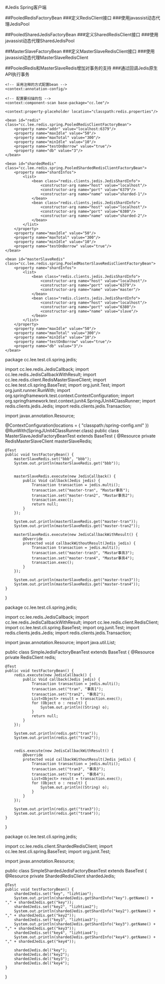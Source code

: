 #Jedis Spring客户端

##PooledRedisFactoryBean
###定义RedisClient接口
###使用javassist动态代理JedisPool

##PooledSharedJedisFactoryBean
###定义SharedRedisClient接口
###使用javassist动态代理SharedJedisPool

##MasterSlaveFactoryBean
###定义MasterSlaveRedisClient接口
###使用javassist动态代理MasterSlaveRedisClient

##PooledRedis和MasterSlaveRedis增加对事务的支持
###通过回调Jedis原生API执行事务


<?xml version="1.0" encoding="UTF-8"?>
<beans xmlns="http://www.springframework.org/schema/beans"
       xmlns:xsi="http://www.w3.org/2001/XMLSchema-instance"
       xmlns:context="http://www.springframework.org/schema/context"
       xsi:schemaLocation="http://www.springframework.org/schema/beans http://www.springframework.org/schema/beans/spring-beans.xsd
		http://www.springframework.org/schema/context http://www.springframework.org/schema/context/spring-context.xsd"
       default-autowire="byName">

    <!-- 采用注释的方式配置bean -->
    <context:annotation-config/>

    <!-- 配置要扫描的包 -->
    <context:component-scan base-package="cc.lee"/>

    <context:property-placeholder location="classpath:redis.properties"/>

    <bean id="redis" class="cc.lee.redis.spring.PooledRedisClientFactoryBean">
        <property name="addr" value="localhost:6379"/>
        <property name="maxIdle" value="50"/>
        <property name="maxTotal" value="300"/>
        <property name="minIdle" value="10"/>
        <property name="testOnBorrow" value="true"/>
        <property name="db" value="3"/>
    </bean>

    <bean id="shardedRedis" class="cc.lee.redis.spring.PooledShardedRedisClientFactoryBean">
        <property name="shardInfos">
            <list>
                <bean class="redis.clients.jedis.JedisShardInfo">
                    <constructor-arg name="host" value="localhost"/>
                    <constructor-arg name="port" value="6379"/>
                    <constructor-arg name="name" value="sharded-1"/>
                </bean>
                <bean class="redis.clients.jedis.JedisShardInfo">
                    <constructor-arg name="host" value="localhost"/>
                    <constructor-arg name="port" value="6380"/>
                    <constructor-arg name="name" value="sharded-2"/>
                </bean>
            </list>
        </property>
        <property name="maxIdle" value="50"/>
        <property name="maxTotal" value="300"/>
        <property name="minIdle" value="10"/>
        <property name="testOnBorrow" value="true"/>
    </bean>

    <bean id="masterSlaveRedis" class="cc.lee.redis.spring.PooledMasterSlaveRedisClientFactoryBean">
        <property name="shardInfos">
            <list>
                <bean class="redis.clients.jedis.JedisShardInfo">
                    <constructor-arg name="host" value="localhost"/>
                    <constructor-arg name="port" value="6379"/>
                    <constructor-arg name="name" value="master"/>
                </bean>
                <bean class="redis.clients.jedis.JedisShardInfo">
                    <constructor-arg name="host" value="localhost"/>
                    <constructor-arg name="port" value="6380"/>
                    <constructor-arg name="name" value="slave"/>
                </bean>
            </list>
        </property>
        <property name="maxIdle" value="50"/>
        <property name="maxTotal" value="300"/>
        <property name="minIdle" value="10"/>
        <property name="testOnBorrow" value="true"/>
        <property name="db" value="3"/>
    </bean>

</beans>  


package cc.lee.test.cli.spring.jedis;

import cc.lee.redis.JedisCallback;
import cc.lee.redis.JedisCallbackWithResult;
import cc.lee.redis.client.RedisMasterSlaveClient;
import cc.lee.test.cli.spring.BaseTest;
import org.junit.Test;
import org.junit.runner.RunWith;
import org.springframework.test.context.ContextConfiguration;
import org.springframework.test.context.junit4.SpringJUnit4ClassRunner;
import redis.clients.jedis.Jedis;
import redis.clients.jedis.Transaction;

import javax.annotation.Resource;

@ContextConfiguration(locations = { "classpath:/spring-config.xml" })
@RunWith(SpringJUnit4ClassRunner.class)
public class MasterSlaveJedisFactoryBeanTest extends BaseTest {
    @Resource
    private RedisMasterSlaveClient masterSlaveRedis;

    @Test
    public void testFactoryBean() {
        masterSlaveRedis.set("bbb", "bbb");
        System.out.println(masterSlaveRedis.get("bbb"));


        masterSlaveRedis.execute(new JedisCallback() {
            public Void callback(Jedis jedis) {
                Transaction transaction = jedis.multi();
                transaction.set("master-tran", "Mastar事务");
                transaction.set("master-tran2", "Mastar事务2");
                transaction.exec();
                return null;
            }
        });

        System.out.println(masterSlaveRedis.get("master-tran"));
        System.out.println(masterSlaveRedis.get("master-tran2"));

        masterSlaveRedis.execute(new JedisCallbackWithResult() {
            @Override
            protected void callbackWithoutResult(Jedis jedis) {
                Transaction transaction = jedis.multi();
                transaction.set("master-tran3", "Mastar事务3");
                transaction.set("master-tran4", "Mastar事务4");
                transaction.exec();
            }
        });

        System.out.println(masterSlaveRedis.get("master-tran3"));
        System.out.println(masterSlaveRedis.get("master-tran4"));
    }
}


package cc.lee.test.cli.spring.jedis;

import cc.lee.redis.JedisCallback;
import cc.lee.redis.JedisCallbackWithResult;
import cc.lee.redis.client.RedisClient;
import cc.lee.test.cli.spring.BaseTest;
import org.junit.Test;
import redis.clients.jedis.Jedis;
import redis.clients.jedis.Transaction;

import javax.annotation.Resource;
import java.util.List;

public class SimpleJedisFactoryBeanTest extends BaseTest {
    @Resource
    private RedisClient redis;

    @Test
    public void testFactoryBean() {
        redis.execute(new JedisCallback() {
            public Void callback(Jedis jedis) {
                Transaction transaction = jedis.multi();
                transaction.set("tran", "事务1");
                transaction.set("tran2", "事务2");
                List<Object> result = transaction.exec();
                for (Object o : result) {
                    System.out.println((String) o);
                }
                return null;
            }
        });

        System.out.println(redis.get("tran"));
        System.out.println(redis.get("tran2"));


        redis.execute(new JedisCallbackWithResult() {
            @Override
            protected void callbackWithoutResult(Jedis jedis) {
                Transaction transaction = jedis.multi();
                transaction.set("tran3", "事务3");
                transaction.set("tran4", "事务4");
                List<Object> result = transaction.exec();
                for (Object o : result) {
                    System.out.println((String) o);
                }
            }
        });

        System.out.println(redis.get("tran3"));
        System.out.println(redis.get("tran4"));
    }
}



package cc.lee.test.cli.spring.jedis;

import cc.lee.redis.client.ShardedRedisClient;
import cc.lee.test.cli.spring.BaseTest;
import org.junit.Test;

import javax.annotation.Resource;

public class SimpleShardedJedisFactoryBeanTest extends BaseTest {
    @Resource
    private ShardedRedisClient shardedJedis;

    @Test
    public void testFactoryBean() {
        shardedJedis.set("key", "lizhtiao");
        System.out.println(shardedJedis.getShardInfo("key").getName() + "," + shardedJedis.get("key"));
        shardedJedis.set("key2", "lizhtiao2");
        System.out.println(shardedJedis.getShardInfo("key2").getName() + "," + shardedJedis.get("key2"));
        shardedJedis.set("key3", "lizhtiao3");
        System.out.println(shardedJedis.getShardInfo("key3").getName() + "," + shardedJedis.get("key3"));
        shardedJedis.set("key4", "lizhtiao4");
        System.out.println(shardedJedis.getShardInfo("key4").getName() + "," + shardedJedis.get("key4"));

        shardedJedis.del("key");
        shardedJedis.del("key2");
        shardedJedis.del("key3");
        shardedJedis.del("key4");
    }
}
